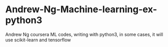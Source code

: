 # Andrew-Ng-Machine-learning-ex-python3
Andrew Ng coursera ML codes, writing with python3, in some cases, it will use scikit-learn and tensorflow
